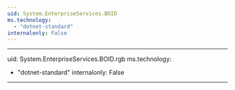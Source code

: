 ```yaml
---
uid: System.EnterpriseServices.BOID
ms.technology: 
  - "dotnet-standard"
internalonly: False
---
```


---
uid: System.EnterpriseServices.BOID.rgb
ms.technology: 
  - "dotnet-standard"
internalonly: False
---
